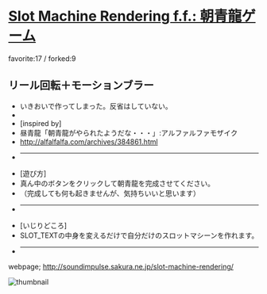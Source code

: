 # [Slot Machine Rendering f.f.: 朝青龍ゲーム](http://fl.corge.net/c/hmY1)

favorite:17 / forked:9

リール回転＋モーションブラー  
 -------------------------------------------------------------------  
* いきおいで作ってしまった。反省はしていない。  
*   
* [inspired by]  
* 昼青龍「朝青龍がやられたようだな・・・」:アルファルファモザイク  
* http://alfalfalfa.com/archives/384861.html  
* -------------------------------------------------------------------  
* [遊び方]  
* 真ん中のボタンをクリックして朝青龍を完成させてください。  
* （完成しても何も起きませんが、気持ちいいと思います）  
* -------------------------------------------------------------------  
* [いじりどころ]  
* SLOT_TEXTの中身を変えるだけで自分だけのスロットマシーンを作れます。  
* -------------------------------------------------------------------  
webpage; http://soundimpulse.sakura.ne.jp/slot-machine-rendering/

![thumbnail](./thumbnail.jpg)
